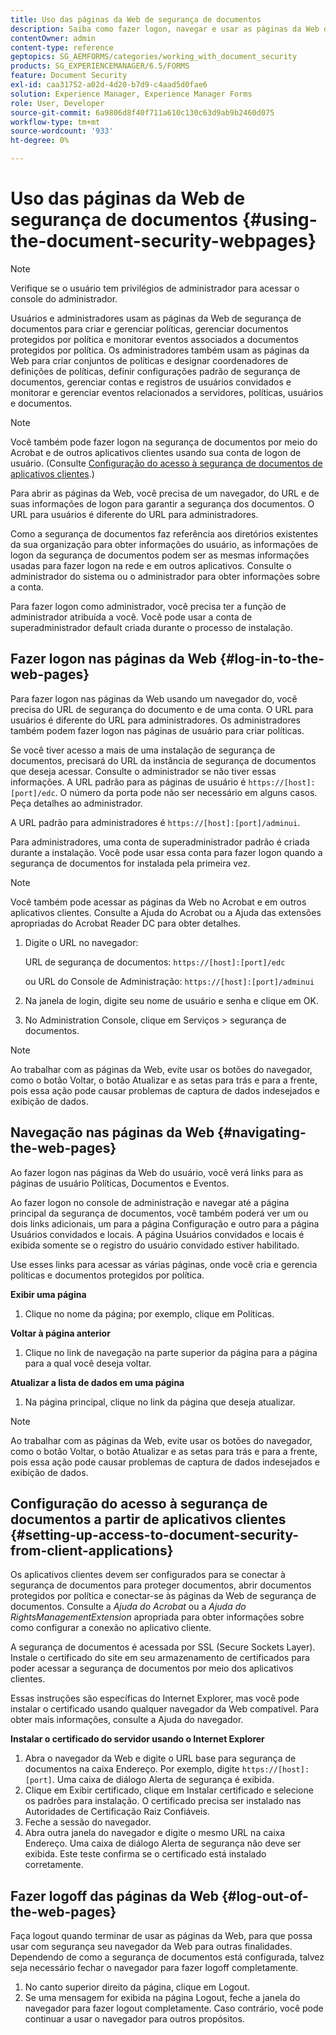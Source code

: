 ```yaml
---
title: Uso das páginas da Web de segurança de documentos
description: Saiba como fazer logon, navegar e usar as páginas da Web de segurança de documentos.
contentOwner: admin
content-type: reference
geptopics: SG_AEMFORMS/categories/working_with_document_security
products: SG_EXPERIENCEMANAGER/6.5/FORMS
feature: Document Security
exl-id: caa31752-a02d-4d20-b7d9-c4aad5d0fae6
solution: Experience Manager, Experience Manager Forms
role: User, Developer
source-git-commit: 6a9806d8f40f711a610c130c63d9ab9b2460d075
workflow-type: tm+mt
source-wordcount: '933'
ht-degree: 0%

---
```


# Uso das páginas da Web de segurança de documentos {#using-the-document-security-webpages}

>[!NOTE]
> 
> Verifique se o usuário tem privilégios de administrador para acessar o console do administrador.

Usuários e administradores usam as páginas da Web de segurança de documentos para criar e gerenciar políticas, gerenciar documentos protegidos por política e monitorar eventos associados a documentos protegidos por política. Os administradores também usam as páginas da Web para criar conjuntos de políticas e designar coordenadores de definições de políticas, definir configurações padrão de segurança de documentos, gerenciar contas e registros de usuários convidados e monitorar e gerenciar eventos relacionados a servidores, políticas, usuários e documentos.

>[!NOTE]
>
>Você também pode fazer logon na segurança de documentos por meio do Acrobat e de outros aplicativos clientes usando sua conta de logon de usuário. (Consulte [Configuração do acesso à segurança de documentos de aplicativos clientes](using-document-security-web-pages.md#setting-up-access-to-document-security-from-client-applications).)

Para abrir as páginas da Web, você precisa de um navegador, do URL e de suas informações de logon para garantir a segurança dos documentos. O URL para usuários é diferente do URL para administradores.

Como a segurança de documentos faz referência aos diretórios existentes da sua organização para obter informações do usuário, as informações de logon da segurança de documentos podem ser as mesmas informações usadas para fazer logon na rede e em outros aplicativos. Consulte o administrador do sistema ou o administrador para obter informações sobre a conta.

Para fazer logon como administrador, você precisa ter a função de administrador atribuída a você. Você pode usar a conta de superadministrador default criada durante o processo de instalação.

## Fazer logon nas páginas da Web {#log-in-to-the-web-pages}

Para fazer logon nas páginas da Web usando um navegador do, você precisa do URL de segurança do documento e de uma conta. O URL para usuários é diferente do URL para administradores. Os administradores também podem fazer logon nas páginas de usuário para criar políticas.

Se você tiver acesso a mais de uma instalação de segurança de documentos, precisará do URL da instância de segurança de documentos que deseja acessar. Consulte o administrador se não tiver essas informações. A URL padrão para as páginas de usuário é `https://[host]:[port]/edc`. O número da porta pode não ser necessário em alguns casos. Peça detalhes ao administrador.

A URL padrão para administradores é `https://[host]:[port]/adminui`.

Para administradores, uma conta de superadministrador padrão é criada durante a instalação. Você pode usar essa conta para fazer logon quando a segurança de documentos for instalada pela primeira vez.

>[!NOTE]
>
>Você também pode acessar as páginas da Web no Acrobat e em outros aplicativos clientes. Consulte a Ajuda do Acrobat ou a Ajuda das extensões apropriadas do Acrobat Reader DC para obter detalhes.

1. Digite o URL no navegador:

   URL de segurança de documentos: `https://[host]:[port]/edc`

   ou URL do Console de Administração: `https://[host]:[port]/adminui`

1. Na janela de login, digite seu nome de usuário e senha e clique em OK.
1. No Administration Console, clique em Serviços > segurança de documentos.

>[!NOTE]
>
>Ao trabalhar com as páginas da Web, evite usar os botões do navegador, como o botão Voltar, o botão Atualizar e as setas para trás e para a frente, pois essa ação pode causar problemas de captura de dados indesejados e exibição de dados.

## Navegação nas páginas da Web {#navigating-the-web-pages}

Ao fazer logon nas páginas da Web do usuário, você verá links para as páginas de usuário Políticas, Documentos e Eventos.

Ao fazer logon no console de administração e navegar até a página principal da segurança de documentos, você também poderá ver um ou dois links adicionais, um para a página Configuração e outro para a página Usuários convidados e locais. A página Usuários convidados e locais é exibida somente se o registro do usuário convidado estiver habilitado.

Use esses links para acessar as várias páginas, onde você cria e gerencia políticas e documentos protegidos por política.

**Exibir uma página**

1. Clique no nome da página; por exemplo, clique em Políticas.

**Voltar à página anterior**

1. Clique no link de navegação na parte superior da página para a página para a qual você deseja voltar.

**Atualizar a lista de dados em uma página**

1. Na página principal, clique no link da página que deseja atualizar.

>[!NOTE]
>
>Ao trabalhar com as páginas da Web, evite usar os botões do navegador, como o botão Voltar, o botão Atualizar e as setas para trás e para a frente, pois essa ação pode causar problemas de captura de dados indesejados e exibição de dados.

## Configuração do acesso à segurança de documentos a partir de aplicativos clientes {#setting-up-access-to-document-security-from-client-applications}

Os aplicativos clientes devem ser configurados para se conectar à segurança de documentos para proteger documentos, abrir documentos protegidos por política e conectar-se às páginas da Web de segurança de documentos. Consulte a *Ajuda do Acrobat* ou a *Ajuda do RightsManagementExtension* apropriada para obter informações sobre como configurar a conexão no aplicativo cliente.

A segurança de documentos é acessada por SSL (Secure Sockets Layer). Instale o certificado do site em seu armazenamento de certificados para poder acessar a segurança de documentos por meio dos aplicativos clientes.

<!-- Fix broken link See Configuring SSL for information on SSL.-->

Essas instruções são específicas do Internet Explorer, mas você pode instalar o certificado usando qualquer navegador da Web compatível. Para obter mais informações, consulte a Ajuda do navegador.

**Instalar o certificado do servidor usando o Internet Explorer**

1. Abra o navegador da Web e digite o URL base para segurança de documentos na caixa Endereço. Por exemplo, digite `https://[host]:[port]`. Uma caixa de diálogo Alerta de segurança é exibida.
1. Clique em Exibir certificado, clique em Instalar certificado e selecione os padrões para instalação. O certificado precisa ser instalado nas Autoridades de Certificação Raiz Confiáveis.
1. Feche a sessão do navegador.
1. Abra outra janela do navegador e digite o mesmo URL na caixa Endereço. Uma caixa de diálogo Alerta de segurança não deve ser exibida. Este teste confirma se o certificado está instalado corretamente.

## Fazer logoff das páginas da Web {#log-out-of-the-web-pages}

Faça logout quando terminar de usar as páginas da Web, para que possa usar com segurança seu navegador da Web para outras finalidades. Dependendo de como a segurança de documentos está configurada, talvez seja necessário fechar o navegador para fazer logoff completamente.

1. No canto superior direito da página, clique em Logout.
1. Se uma mensagem for exibida na página Logout, feche a janela do navegador para fazer logout completamente. Caso contrário, você pode continuar a usar o navegador para outros propósitos.
